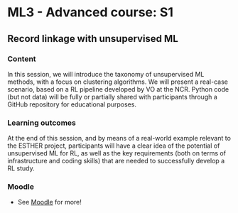 # ML3 - Advanced course: S1

## Record linkage with unsupervised ML

### Content

In this session, we will introduce the taxonomy of unsupervised ML methods, with a focus on clustering algorithms. We will present a real-case scenario, based on a RL pipeline developed by VO at the NCR. Python code \(but not data\) will be fully or partially shared with participants through a GitHub repository for educational purposes.

### Learning outcomes

At the end of this session, and by means of a real-world example relevant to the ESTHER project, participants will have a clear idea of the potential of unsupervised ML for RL, as well as the key requirements \(both on terms of infrastructure and coding skills\) that are needed to successfully develop a RL study.

### Moodle

* See [Moodle](https://swisstph.ecampus.ssphplus.ch/mod/folder/view.php?id=9874) for more!

